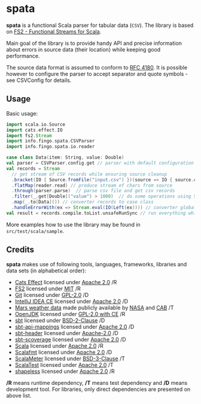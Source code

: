 spata
=====

**spata** is a functional Scala parser for tabular data (`CSV`).
The library is based on [FS2 - Functional Streams for Scala](https://github.com/functional-streams-for-scala/fs2).

Main goal of the library is to provide handy API and precise information about errors in source data (their location)
while keeping good performance.

The source data format is assumed to conform to [RFC 4180](https://www.ietf.org/rfc/rfc4180.txt).
It is possible however to configure the parser to accept separator and quote symbols - see CSVConfig for details.

Usage
-----
Basic usage:
```scala
import scala.io.Source
import cats.effect.IO
import fs2.Stream
import info.fingo.spata.CSVParser
import info.fingo.spata.io.reader

case class Data(item: String, value: Double)
val parser = CSVParser.config.get // parser with default configuration
val records = Stream
  // get stream of CSV records while ensuring source cleanup
  .bracket(IO { Source.fromFile("input.csv") })(source => IO { source.close() })
  .flatMap(reader.read) // produce stream of chars from source
  .through(parser.parse)  // parse csv file and get csv records 
  .filter(_.get[Double]("value") > 1000)  // do some operations using Stream API
  .map(_.to[Data]()) // converter records to case class
  .handleErrorWith(ex => Stream.eval(IO(Left(ex)))) // converter global (I/O, CSV structure) errors to Either
val result = records.compile.toList.unsafeRunSync // run everything while converting result to list
```

More examples how to use the library may be found in `src/test/scala/sample`.

Credits
-------

**spata** makes use of following tools, languages, frameworks, libraries and data sets (in alphabetical order):
* [Cats Effect](https://typelevel.org/cats-effect/) licensed under [Apache 2.0](https://github.com/typelevel/cats-effect/blob/master/LICENSE.txt) /R
* [FS2](https://fs2.io/) licensed under [MIT](https://github.com/functional-streams-for-scala/fs2/blob/master/LICENSE) /R
* [Git](https://git-scm.com/) licensed under [GPL-2.0](https://git-scm.com/about/free-and-open-source) /D
* [IntelliJ IDEA CE](https://www.jetbrains.com/idea/) licensed under [Apache 2.0](https://www.jetbrains.com/idea/download/) /D
* [Mars weather data](https://github.com/the-pudding/data/tree/master/mars-weather) made publicly available by [NASA](https://pds.nasa.gov/) and [CAB](https://cab.inta-csic.es/rems/en) /T
* [OpenJDK](https://adoptopenjdk.net/) licensed under [GPL-2.0 with CE](https://openjdk.java.net/legal/gplv2+ce.html) /R
* [sbt](https://www.scala-sbt.org/) licensed under [BSD-2-Clause](https://www.lightbend.com/legal/licenses) /D
* [sbt-api-mappings](https://github.com/ThoughtWorksInc/sbt-api-mappings) licensed under [Apache 2.0](https://github.com/ThoughtWorksInc/sbt-api-mappings/blob/3.0.x/LICENSE) /D
* [sbt-header](https://github.com/sbt/sbt-header) licensed under [Apache-2.0](https://github.com/sbt/sbt-header/blob/master/LICENSE) /D
* [sbt-scoverage](https://github.com/scoverage/sbt-scoverage) licensed under [Apache 2.0](https://github.com/scoverage/sbt-scoverage#license) /D
* [Scala](https://www.scala-lang.org/download/) licensed under [Apache 2.0](https://www.scala-lang.org/license/) /R
* [Scalafmt](https://scalameta.org/scalafmt/docs/installation.html#sbt) licensed under [Apache 2.0](https://github.com/scalameta/scalafmt/blob/master/LICENCE.md) /D
* [ScalaMeter](https://scalameter.github.io/) licensed under [BSD-3-Clause](https://scalameter.github.io/home/license/) /T
* [ScalaTest](http://www.scalatest.org/) licensed under [Apache 2.0](http://www.scalatest.org/about) /T
* [shapeless](https://github.com/milessabin/shapeless) licensed under [Apache 2.0](https://github.com/milessabin/shapeless/blob/master/LICENSE) /R

**/R** means runtime dependency, **/T** means test dependency and **/D** means development tool.
For libraries, only direct dependencies are presented on above list.
